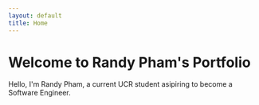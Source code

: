 ```yaml
---
layout: default
title: Home
---
```


# Welcome to Randy Pham's Portfolio

Hello, I'm Randy Pham, a current UCR student asipiring to become a Software Engineer. 
